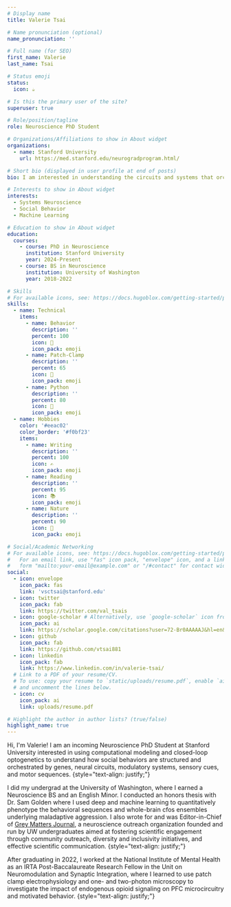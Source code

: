```yaml
---
# Display name
title: Valerie Tsai

# Name pronunciation (optional)
name_pronunciation: ''

# Full name (for SEO)
first_name: Valerie
last_name: Tsai

# Status emoji
status:
  icon: ☕

# Is this the primary user of the site?
superuser: true

# Role/position/tagline
role: Neuroscience PhD Student

# Organizations/Affiliations to show in About widget
organizations:
  - name: Stanford University
    url: https://med.stanford.edu/neurogradprogram.html/

# Short bio (displayed in user profile at end of posts)
bio: I am interested in understanding the circuits and systems that orchestrate social behavior.

# Interests to show in About widget
interests:
  - Systems Neuroscience
  - Social Behavior
  - Machine Learning

# Education to show in About widget
education:
  courses:
    - course: PhD in Neuroscience
      institution: Stanford University
      year: 2024-Present
    - course: BS in Neuroscience
      institution: University of Washington
      year: 2018-2022

# Skills
# For available icons, see: https://docs.hugoblox.com/getting-started/page-builder/#icons
skills:
  - name: Technical
    items:
      - name: Behavior
        description: ''
        percent: 100
        icon: 🐁
        icon_pack: emoji
      - name: Patch-Clamp
        description: ''
        percent: 65
        icon: 🧠
        icon_pack: emoji
      - name: Python
        description: ''
        percent: 80
        icon: 🐍
        icon_pack: emoji
  - name: Hobbies
    color: '#eeac02'
    color_border: '#f0bf23'
    items:
      - name: Writing
        description: ''
        percent: 100
        icon: ✍️
        icon_pack: emoji
      - name: Reading
        description: ''
        percent: 95
        icon: 📚
        icon_pack: emoji
      - name: Nature
        description: ''
        percent: 90
        icon: 🌄
        icon_pack: emoji

# Social/Academic Networking
# For available icons, see: https://docs.hugoblox.com/getting-started/page-builder/#icons
#   For an email link, use "fas" icon pack, "envelope" icon, and a link in the
#   form "mailto:your-email@example.com" or "/#contact" for contact widget.
social:
  - icon: envelope
    icon_pack: fas
    link: 'vsctsai@stanford.edu'
  - icon: twitter
    icon_pack: fab
    link: https://twitter.com/val_tsais
  - icon: google-scholar # Alternatively, use `google-scholar` icon from `ai` icon pack
    icon_pack: ai
    link: https://scholar.google.com/citations?user=72-Br0AAAAAJ&hl=en&authuser=2
  - icon: github
    icon_pack: fab
    link: https://github.com/vtsai881
  - icon: linkedin
    icon_pack: fab
    link: https://www.linkedin.com/in/valerie-tsai/
  # Link to a PDF of your resume/CV.
  # To use: copy your resume to `static/uploads/resume.pdf`, enable `ai` icons in `params.yaml`,
  # and uncomment the lines below.
  - icon: cv
    icon_pack: ai
    link: uploads/resume.pdf

# Highlight the author in author lists? (true/false)
highlight_name: true
---
```


Hi, I'm Valerie! I am an incoming Neuroscience PhD Student at Stanford University interested in using computational modeling and closed-loop optogenetics to understand how social behaviors are structured and orchestrated by genes, neural circuits, modulatory systems, sensory cues, and motor sequences.
{style="text-align: justify;"}

I did my undergrad at the University of Washington, where I earned a Neuroscience BS and an English Minor. I conducted an honors thesis with Dr. Sam Golden where I used deep and machine learning to quantitatively phenotype the behavioral sequences and whole-brain cfos ensembles underlying maladaptive aggression. I also wrote for and was Editor-in-Chief of [Grey Matters Journal](https://greymattersjournal.org/), a neuroscience outreach organization founded and run by UW undergraduates aimed at fostering scientific engagement through community outreach, diversity and inclusivity initiatives, and effective scientific communication.
{style="text-align: justify;"}

After graduating in 2022, I worked at the National Institute of Mental Health as an IRTA Post-Baccalaureate Research Fellow in the Unit on Neuromodulation and Synaptic Integration, where I learned to use patch clamp electrophysiology and one- and two-photon microscopy to investigate the impact of endogenous opioid signaling on PFC microcircuitry and motivated behavior. 
{style="text-align: justify;"}
